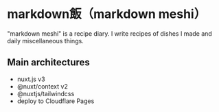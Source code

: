 # markdown飯（markdown meshi）
"markdown meshi" is a recipe diary.
I write recipes of dishes I made and daily miscellaneous things.

## Main architectures
- nuxt.js v3
- @nuxt/context v2
- @nuxtjs/tailwindcss
- deploy to Cloudflare Pages
